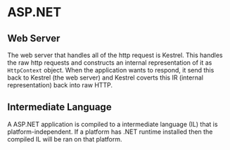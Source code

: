 # ASP.NET

## Web Server

The web server that handles all of the http request is Kestrel. This
handles the raw http requests and constructs an internal representation
of it as `HttpContext` object. When the application wants to respond, it
send this back to Kestrel (the web server) and Kestrel coverts this IR 
(internal representation) back into raw HTTP.

## Intermediate Language

A ASP.NET application is compiled to a intermediate language (IL) that 
is platform-independent. If a platform has .NET runtime installed
then the compiled IL will be ran on that platform.